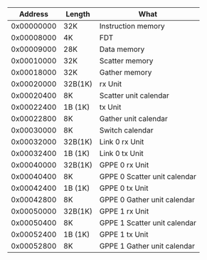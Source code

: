 | Address    | Length  | What                         |
|------------|---------|------------------------------|
| 0x00000000 | 32K     | Instruction memory           |
| 0x00008000 | 4K      | FDT                          |
| 0x00009000 | 28K     | Data memory                  |
| 0x00010000 | 32K     | Scatter memory               |
| 0x00018000 | 32K     | Gather  memory               |
| 0x00020000 | 32B(1K) | rx Unit                      |
| 0x00020400 | 8K      | Scatter unit calendar        |
| 0x00022400 | 1B (1K) | tx Unit                      |
| 0x00022800 | 8K      | Gather unit calendar         |
| 0x00030000 | 8K      | Switch calendar              |
| 0x00032000 | 32B(1K) | Link 0 rx Unit               |
| 0x00032400 | 1B (1K) | Link 0 tx Unit               |
| 0x00040000 | 32B(1K) | GPPE 0 rx Unit               |
| 0x00040400 | 8K      | GPPE 0 Scatter unit calendar |
| 0x00042400 | 1B (1K) | GPPE 0 tx Unit               |
| 0x00042800 | 8K      | GPPE 0 Gather unit calendar  |
| 0x00050000 | 32B(1K) | GPPE 1 rx Unit               |
| 0x00050400 | 8K      | GPPE 1 Scatter unit calendar |
| 0x00052400 | 1B (1K) | GPPE 1 tx Unit               |
| 0x00052800 | 8K      | GPPE 1 Gather unit calendar  |

